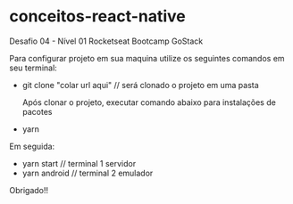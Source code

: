 # conceitos-react-native
Desafio 04 - Nível 01 Rocketseat Bootcamp GoStack

Para configurar projeto em sua maquina utilize os seguintes comandos em seu terminal:
  - git clone "colar url aqui" // será clonado o projeto em uma pasta
 
    Após clonar o projeto, executar comando abaixo para instalações de pacotes
  - yarn
  
  Em seguida:
  - yarn start // terminal 1 servidor 
  - yarn android // terminal 2 emulador
  
  Obrigado!!
